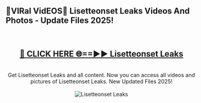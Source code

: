 <h2>🔴VIRal VidEOS🔴 Lisetteonset Leaks Videos And Photos - Update Files 2025!</h2>
<br>
<div align="center">
<h2><a href="https://virallinks.top/odZfE0" rel="nofollow">🔴 CLICK HERE 🌐==►► Lisetteonset Leaks</a></h2>
<br>
Get Lisetteonset Leaks and all content. Now you can access all videos and pictures of Lisetteonset Leaks. New Updated Files 2025!
<br>
<br>
<a href="https://virallinks.top/odZfE0" rel="nofollow" data-target="animated-image.originalLink"><img src="https://i.imgur.com/dJHk4Zq.gif)" alt="Lisetteonset Leaks" style="max-width: 100%; display: inline-block;" data-target="animated-image.originalImage"></a>
</div>
<br>
